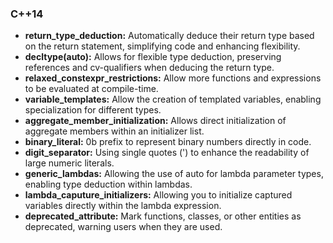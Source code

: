 ### C++14

- **return_type_deduction:** Automatically deduce their return type based on the return statement, simplifying code and enhancing flexibility.
- **decltype(auto):** Allows for flexible type deduction, preserving references and cv-qualifiers when deducing the return type.
- **relaxed_constexpr_restrictions:** Allow more functions and expressions to be evaluated at compile-time.
- **variable_templates:** Allow the creation of templated variables, enabling specialization for different types.
- **aggregate_member_initialization:** Allows direct initialization of aggregate members within an initializer list.
- **binary_literal:** 0b prefix to represent binary numbers directly in code.
- **digit_separator:** Using single quotes (') to enhance the readability of large numeric literals.
- **generic_lambdas:** Allowing the use of auto for lambda parameter types, enabling type deduction within lambdas.
- **lambda_caputure_initializers:** Allowing you to initialize captured variables directly within the lambda expression.
- **deprecated_attribute:** Mark functions, classes, or other entities as deprecated, warning users when they are used.
